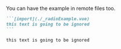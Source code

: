 You can have the example in remote files too.

````markdown
```[import](./_radioExample.vue)
this text is going to be ignored
```
````

```[import](./_radioExample.vue)
this text is going to be ignored
```
